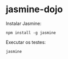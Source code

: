 # jasmine-dojo

Instalar Jasmine:

```npm install -g jasmine```

Executar os testes:

```jasmine```

